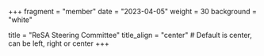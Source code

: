 +++
fragment = "member"
date = "2023-04-05"
weight = 30
background = "white"

title = "ReSA Steering Committee"
title_align = "center" # Default is center, can be left, right or center
+++

<!--- 
![Daniel S. Katz](/images/dan.jpg)

Daniel S. Katz is Chief Scientist at the National Center for Supercomputing Applications (NCSA), and Research Associate Professor in Computer Science, Electrical and Computer Engineering, and the School of Information Sciences (iSchool) at the University of Illinois Urbana-Champaign. He was previously a Senior Fellow at the University of Chicago and Argonne National Laboratory, a Program Director at the National Science Foundation, and had roles at Louisiana State University, NASA JPL, and Cray Research. Dan's interest is in the development and use of advanced cyberinfrastructure to solve challenging problems at multiple scales, including applications, algorithms, fault tolerance, and programming in parallel and distributed computing, and policy issues such as citation and credit mechanisms and practices associated with software and data, organization and community practices for collaboration, and career paths for computing researchers. He is a senior member of the IEEE and ACM, co-founder and current Associate Editor-in-Chief of the [Journal of Open Source Software](https://joss.theoj.org/), and co-founder of the [US Research Software Engineer Association (US-RSE)](https://us-rse.org/).

--->
